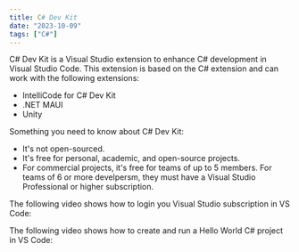```yaml
---
title: C# Dev Kit
date: "2023-10-09"
tags: ["C#"]
---
```


C# Dev Kit is a Visual Studio extension to enhance C# development in Visual Studio Code. This extension is based on the C# extension and can work with the following extensions:

- IntelliCode for C# Dev Kit
- .NET MAUI
- Unity

Something you need to know about C# Dev Kit:

- It's not open-sourced.
- It's free for personal, academic, and open-source projects. 
- For commercial projects, it's free for teams of up to 5 members. For teams of 6 or more develpersm, they must have a Visual Studio Professional or higher subscription.

The following video shows how to login you Visual Studio subscription in VS Code:



The following video shows how to create and run a Hello World C# project in VS Code: